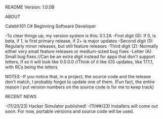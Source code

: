 README
Version: 1.0.0B

ABOUT

Calebh101
C# Beginning Software Developer

-To clear things up, my version system is this:
0.1.2A
-First digit (0): If 0, is beta, if 1, is first primary release, if 2+ is major updates
-Second digit (1): Regularly minor releases, but still feature releases
-Third digit (2): Normally either very small feature releases or medium-sized bug fixes
-Letter (A): Small bug fixes //Can be an extra digit instead for apps that don't support letters, if so it will look like 0.0.0.0
//Think of it like iOS updates, like 17.1.1, with RCs being the letters

NOTES
-If you notice that, in a project, the source code and the release don't match, I probably forgot to update one of them. (Fun fact, the entire reason I put version numbers on the source code is for me to keep track)

RECENT NEWS

-(11/20/23) Hacker Simulator published!
-(11/##/23) Installers will come out soon. For now, portable versions and source code will be used.
